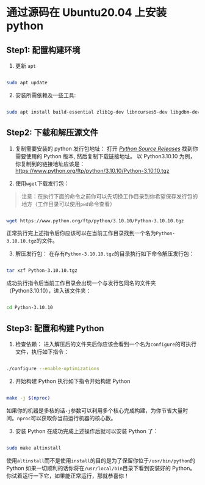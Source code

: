 
# 通过源码在 Ubuntu20.04 上安装 python

## Step1: 配置构建环境

1. 更新 `apt`
```bash

sudo apt update

```

2. 安装所需依赖及一些工具:
```bash

sudo apt install build-essential zlib1g-dev libncurses5-dev libgdbm-dev libnss3-dev libssl-dev libreadline-dev libffi-dev libsqlite3-dev wget libbz2-dev pkg-config

```
## Step2: 下载和解压源文件

1. 复制需要安装的 python 发行包地址：
打开 *[Python Source Releases](https://www.python.org/downloads/source/)* 找到你需要使用的 Python 版本, 然后复制下载链接地址。
以 Python3.10.10 为例，你复制到的链接地址应该是：https://www.python.org/ftp/python/3.10.10/Python-3.10.10.tgz

2. 使用`wget`下载发行包：
> 注意：在执行下面的命令之前你可以先切换工作目录到你希望保存发行包的地方（工作目录可以使用`pwd`命令查看）

```bash

wget https://www.python.org/ftp/python/3.10.10/Python-3.10.10.tgz

```
正常执行完上述指令后你应该可以在当前工作目录找到一个名为`Python-3.10.10.tgz`的文件。

3. 解压发行包：
在存有`Python-3.10.10.tgz`的目录执行如下命令解压发行包：
```bash

tar xzf Python-3.10.10.tgz

```
成功执行指令后当前工作目录会出现一个与发行包同名的文件夹（Python3.10.10），进入该文件夹：
```bash

cd Python-3.10.10

```

## Step3: 配置和构建 Python
1. 检查依赖：
进入解压后的文件夹后你应该会看到一个名为`configure`的可执行文件，执行如下指令：
```bash

./configure --enable-optimizations

```

2. 开始构建 Python
执行如下指令开始构建 Python
```bash

make -j $(nproc)

```
如果你的机器是多核的话`-j`参数可以利用多个核心完成构建，为你节省大量时间。`nproc`可以获取你当前运行机器的核心数。

3. 安装 Python
在成功完成上述操作后就可以安装 Python 了：
```bash

sudo make altinstall

```
使用`altinstall`而不是使用`install`的目的是为了保留你位于`/usr/bin/python`的 Python
如果一切顺利的话你将在`/usr/local/bin`目录下看到安装好的 Python。
你试着运行一下它，如果能正常运行，那就恭喜你！
